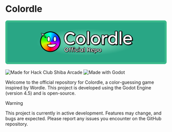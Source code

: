 # Colordle

![Colordle Official Repo](./assets/github/github-header-banner.png)

![Made for Hack Club Shiba Arcade](https://img.shields.io/badge/Hack%20Club-Shiba%20Arcade-FF2201?style=for-the-badge&logo=hackclub&link=shiba.hackclub.com)
![Made with Godot](https://img.shields.io/badge/Made%20with-Godot-478CBF?style=for-the-badge&logo=godotengine&link=godotengine.org)

Welcome to the official repository for Colordle, a color-guessing game inspired by Wordle. This project is developed using the Godot Engine (version 4.5) and is open-source.

> [!WARNING]
> This project is currently in active development. Features may change, and bugs are expected. Please report any issues you encounter on the GitHub repository.
